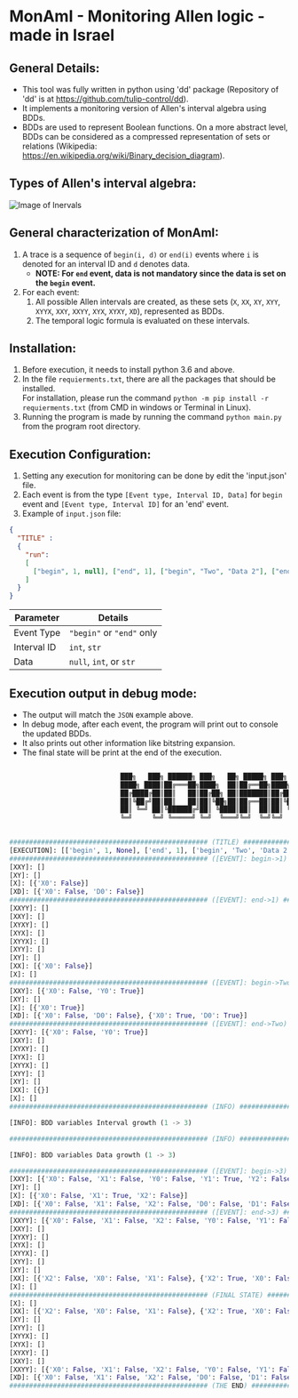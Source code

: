 # MonAmI - Monitoring Allen logic - made in Israel

## General Details: ##
* This tool was fully written in python using 'dd' package (Repository of 'dd' is at https://github.com/tulip-control/dd).
* It implements a monitoring version of Allen's interval algebra using BDDs.
* BDDs are used to represent Boolean functions. On a more abstract level, BDDs can be considered as a compressed representation of sets or relations (Wikipedia:  https://en.wikipedia.org/wiki/Binary_decision_diagram).

## Types of Allen's interval algebra: ##
![Image of Inervals](https://www.researchgate.net/profile/Ioannis_Tsamardinos/publication/230561978/figure/fig2/AS:646067146223617@1531045819115/1-The-13-relations-between-intervals-in-Allens-algebra-Interval-A-is-always-either-at.png)

## General characterization of MonAmI: ## 
1. A trace is a sequence of `begin(i, d)` or `end(i)` events where `i` is denoted for an interval ID and `d` denotes data.
    * __NOTE: For `end` event, data is not mandatory since the data is set on the `begin` event.__
3. For each event:
    1. All possible Allen intervals are created, as these sets (`X`, `XX`, `XY`, `XYY`, `XYYX`, `XXY`, `XXYY`, `XYX`, `XYXY`, `XD`), represented as BDDs.
    2. The temporal logic formula is evaluated on these intervals.

## Installation: ##
1. Before execution, it needs to install python 3.6 and above.
2. In the file `requierments.txt`, there are all the packages that should be installed. \
For installation, please run the command `python -m pip install -r requierments.txt` (from CMD in windows or Terminal in Linux).
3. Running the program is made by running the command `python main.py` from the program root directory.

## Execution Configuration: ##
1. Setting any execution for monitoring can be done by edit the 'input.json' file.
2. Each event is from the type `[Event type, Interval ID, Data]` for `begin` event and `[Event type, Interval ID]` for an 'end' event.
3. Example of `input.json` file:
```json
{
  "TITLE" :
  {
    "run":
    [
      ["begin", 1, null], ["end", 1], ["begin", "Two", "Data 2"], ["end", "Two"], ["begin", 3, ""], ["end", 3]
    ]
  }
}
```
Parameter     | Details
------------- | -------------
Event Type    | `"begin"` or `"end"` only
Interval ID   | `int`, `str`
Data          | `null`, `int`, or `str`

## Execution output in debug mode: ##
* The output will match the `JSON` example above.
* In debug mode, after each event, the program will print out to console the updated BDDs.
* It also prints out other information like bitstring expansion.
* The final state will be print at the end of the execution.
```python

                            ███╗   ███╗ ██████╗ ███╗   ██╗ █████╗ ███╗   ███╗██╗
                            ████╗ ████║██╔═══██╗████╗  ██║██╔══██╗████╗ ████║██║
                            ██╔████╔██║██║   ██║██╔██╗ ██║███████║██╔████╔██║██║
                            ██║╚██╔╝██║██║   ██║██║╚██╗██║██╔══██║██║╚██╔╝██║██║
                            ██║ ╚═╝ ██║╚██████╔╝██║ ╚████║██║  ██║██║ ╚═╝ ██║██║
                            ╚═╝     ╚═╝ ╚═════╝ ╚═╝  ╚═══╝╚═╝  ╚═╝╚═╝     ╚═╝╚═╝
                                                    

################################################## (TITLE) ##################################################
[EXECUTION]: [['begin', 1, None], ['end', 1], ['begin', 'Two', 'Data 2'], ['end', 'Two'], ['begin', 3, ''], ['end', 3]]
################################################## ([EVENT]: begin->1) ##################################################
[XXY]: []
[XY]: []
[X]: [{'X0': False}]
[XD]: [{'X0': False, 'D0': False}]
################################################## ([EVENT]: end->1) ##################################################
[XXYY]: []
[XXY]: []
[XYXY]: []
[XYX]: []
[XYYX]: []
[XYY]: []
[XY]: []
[XX]: [{'X0': False}]
[X]: []
################################################## ([EVENT]: begin->Two) ##################################################
[XXY]: [{'X0': False, 'Y0': True}]
[XY]: []
[X]: [{'X0': True}]
[XD]: [{'X0': False, 'D0': False}, {'X0': True, 'D0': True}]
################################################## ([EVENT]: end->Two) ##################################################
[XXYY]: [{'X0': False, 'Y0': True}]
[XXY]: []
[XYXY]: []
[XYX]: []
[XYYX]: []
[XYY]: []
[XY]: []
[XX]: [{}]
[X]: []
################################################## (INFO) ##################################################

[INFO]: BDD variables Interval growth (1 -> 3)

################################################## (INFO) ##################################################

[INFO]: BDD variables Data growth (1 -> 3)

################################################## ([EVENT]: begin->3) ##################################################
[XXY]: [{'X0': False, 'X1': False, 'Y0': False, 'Y1': True, 'Y2': False}]
[XY]: []
[X]: [{'X0': False, 'X1': True, 'X2': False}]
[XD]: [{'X0': False, 'X1': False, 'X2': False, 'D0': False, 'D1': False, 'D2': False}, {'X0': False, 'X1': False, 'X2': True, 'D0': False, 'D1': False, 'D2': True}, {'X0': False, 'X1': True, 'X2': False, 'D0': False, 'D1': True, 'D2': False}]
################################################## ([EVENT]: end->3) ##################################################
[XXYY]: [{'X0': False, 'X1': False, 'X2': False, 'Y0': False, 'Y1': False, 'Y2': True}, {'X0': False, 'X1': False, 'X2': False, 'Y0': False, 'Y1': True, 'Y2': False}, {'X0': False, 'X1': False, 'X2': True, 'Y0': False, 'Y1': True, 'Y2': False}]
[XXY]: []
[XYXY]: []
[XYX]: []
[XYYX]: []
[XYY]: []
[XY]: []
[XX]: [{'X2': False, 'X0': False, 'X1': False}, {'X2': True, 'X0': False, 'X1': False}, {'X0': False, 'X1': True, 'X2': False}]
[X]: []
################################################## (FINAL STATE) ##################################################
[X]: []
[XX]: [{'X2': False, 'X0': False, 'X1': False}, {'X2': True, 'X0': False, 'X1': False}, {'X0': False, 'X1': True, 'X2': False}]
[XY]: []
[XYY]: []
[XYYX]: []
[XYX]: []
[XYXY]: []
[XXY]: []
[XXYY]: [{'X0': False, 'X1': False, 'X2': False, 'Y0': False, 'Y1': False, 'Y2': True}, {'X0': False, 'X1': False, 'X2': False, 'Y0': False, 'Y1': True, 'Y2': False}, {'X0': False, 'X1': False, 'X2': True, 'Y0': False, 'Y1': True, 'Y2': False}]
[XD]: [{'X0': False, 'X1': False, 'X2': False, 'D0': False, 'D1': False, 'D2': False}, {'X0': False, 'X1': False, 'X2': True, 'D0': False, 'D1': False, 'D2': True}, {'X0': False, 'X1': True, 'X2': False, 'D0': False, 'D1': True, 'D2': False}]
################################################## (THE END) ##################################################

```

